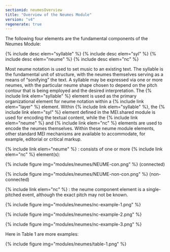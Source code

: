 ```yaml
---
sectionid: neumesOverview
title: "Overview of the Neumes Module"
version: "v4"
regenerate: true
---
```


The following four elements are the fundamental components of the Neumes Module:

{% include desc elem="syllable" %}
{% include desc elem="syl" %}
{% include desc elem="neume" %}
{% include desc elem="nc" %}

Most neume notation is used to set music to an existing text. The syllable is the fundamental unit of structure, with the neumes themselves serving as a means of “sonifying” the text. A syllable may be expressed via one or more neumes, with the particular neume shape chosen to depend on the pitch contour that is being employed and the desired interpretation. 
The {% include link elem="syllable" %} element is used as the primary organizational element for neume notation within a {% include link elem="layer" %} element. Within {% include link elem="syllable" %}, the {% include link elem="syl" %} element defined in the MEI.shared module is used for encoding the textual content, while the {% include link elem="neume" %} and {% include link elem="nc" %} elements are used to encode the neumes themselves. Within these neume module elements, other standard MEI mechanisms are available to accommodate, for example, editorial or critical markup.

{% include link elem="neume" %} 
: consists of one or more {% include link elem="nc" %} element(s): 

{% include figure img="modules/neumes/NEUME-con.png" %} (connected) 

{% include figure img="modules/neumes/NEUME-non-con.png" %} (non-connected)

{% include link elem="nc" %} 
: the neume component element is a single-pitched event, although the exact pitch may not be known.

{% include figure img="modules/neumes/nc-example-1.png" %}

{% include figure img="modules/neumes/nc-example-2.png" %}

{% include figure img="modules/neumes/nc-example-3.png" %}


Here in Table 1 are more examples:

{% include figure img="modules/neumes/table-1.png" %} 
